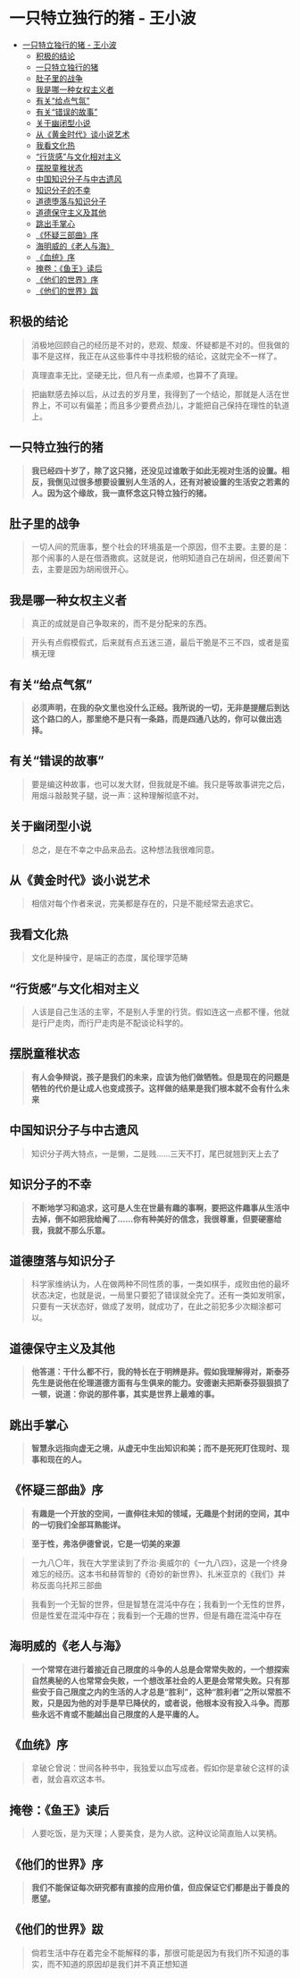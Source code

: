 # 一只特立独行的猪 - 王小波

- [一只特立独行的猪 - 王小波](#%e4%b8%80%e5%8f%aa%e7%89%b9%e7%ab%8b%e7%8b%ac%e8%a1%8c%e7%9a%84%e7%8c%aa---%e7%8e%8b%e5%b0%8f%e6%b3%a2)
  - [积极的结论](#%e7%a7%af%e6%9e%81%e7%9a%84%e7%bb%93%e8%ae%ba)
  - [一只特立独行的猪](#%e4%b8%80%e5%8f%aa%e7%89%b9%e7%ab%8b%e7%8b%ac%e8%a1%8c%e7%9a%84%e7%8c%aa)
  - [肚子里的战争](#%e8%82%9a%e5%ad%90%e9%87%8c%e7%9a%84%e6%88%98%e4%ba%89)
  - [我是哪一种女权主义者](#%e6%88%91%e6%98%af%e5%93%aa%e4%b8%80%e7%a7%8d%e5%a5%b3%e6%9d%83%e4%b8%bb%e4%b9%89%e8%80%85)
  - [有关“给点气氛”](#%e6%9c%89%e5%85%b3%e7%bb%99%e7%82%b9%e6%b0%94%e6%b0%9b)
  - [有关“错误的故事”](#%e6%9c%89%e5%85%b3%e9%94%99%e8%af%af%e7%9a%84%e6%95%85%e4%ba%8b)
  - [关于幽闭型小说](#%e5%85%b3%e4%ba%8e%e5%b9%bd%e9%97%ad%e5%9e%8b%e5%b0%8f%e8%af%b4)
  - [从《黄金时代》谈小说艺术](#%e4%bb%8e%e9%bb%84%e9%87%91%e6%97%b6%e4%bb%a3%e8%b0%88%e5%b0%8f%e8%af%b4%e8%89%ba%e6%9c%af)
  - [我看文化热](#%e6%88%91%e7%9c%8b%e6%96%87%e5%8c%96%e7%83%ad)
  - [“行货感”与文化相对主义](#%e8%a1%8c%e8%b4%a7%e6%84%9f%e4%b8%8e%e6%96%87%e5%8c%96%e7%9b%b8%e5%af%b9%e4%b8%bb%e4%b9%89)
  - [摆脱童稚状态](#%e6%91%86%e8%84%b1%e7%ab%a5%e7%a8%9a%e7%8a%b6%e6%80%81)
  - [中国知识分子与中古遗风](#%e4%b8%ad%e5%9b%bd%e7%9f%a5%e8%af%86%e5%88%86%e5%ad%90%e4%b8%8e%e4%b8%ad%e5%8f%a4%e9%81%97%e9%a3%8e)
  - [知识分子的不幸](#%e7%9f%a5%e8%af%86%e5%88%86%e5%ad%90%e7%9a%84%e4%b8%8d%e5%b9%b8)
  - [道德堕落与知识分子](#%e9%81%93%e5%be%b7%e5%a0%95%e8%90%bd%e4%b8%8e%e7%9f%a5%e8%af%86%e5%88%86%e5%ad%90)
  - [道德保守主义及其他](#%e9%81%93%e5%be%b7%e4%bf%9d%e5%ae%88%e4%b8%bb%e4%b9%89%e5%8f%8a%e5%85%b6%e4%bb%96)
  - [跳出手掌心](#%e8%b7%b3%e5%87%ba%e6%89%8b%e6%8e%8c%e5%bf%83)
  - [《怀疑三部曲》序](#%e6%80%80%e7%96%91%e4%b8%89%e9%83%a8%e6%9b%b2%e5%ba%8f)
  - [海明威的《老人与海》](#%e6%b5%b7%e6%98%8e%e5%a8%81%e7%9a%84%e8%80%81%e4%ba%ba%e4%b8%8e%e6%b5%b7)
  - [《血统》序](#%e8%a1%80%e7%bb%9f%e5%ba%8f)
  - [掩卷：《鱼王》读后](#%e6%8e%a9%e5%8d%b7%e9%b1%bc%e7%8e%8b%e8%af%bb%e5%90%8e)
  - [《他们的世界》序](#%e4%bb%96%e4%bb%ac%e7%9a%84%e4%b8%96%e7%95%8c%e5%ba%8f)
  - [《他们的世界》跋](#%e4%bb%96%e4%bb%ac%e7%9a%84%e4%b8%96%e7%95%8c%e8%b7%8b)


## 积极的结论

> 消极地回顾自己的经历是不对的，悲观、颓废、怀疑都是不对的。但我做的事不是这样，我正在从这些事件中寻找积极的结论，这就完全不一样了。

> 真理直率无比，坚硬无比，但凡有一点柔顺，也算不了真理。

> 把幽默感去掉以后，从过去的岁月里，我得到了一个结论，那就是人活在世界上，不可以有偏差；而且多少要费点劲儿，才能把自己保持在理性的轨道上。

## 一只特立独行的猪

> **我已经四十岁了，除了这只猪，还没见过谁敢于如此无视对生活的设置。相反，我倒见过很多想要设置别人生活的人，还有对被设置的生活安之若素的人。因为这个缘故，我一直怀念这只特立独行的猪。**

## 肚子里的战争

> 一切人间的荒唐事，整个社会的环境虽是一个原因，但不主要。主要的是：那个闹事的人是在借酒撒疯。这就是说，他明知道自己在胡闹，但还要闹下去，主要是因为胡闹很开心。


## 我是哪一种女权主义者

> 真正的成就是自己争取来的，而不是分配来的东西。

> 开头有点假模假式，后来就有点五迷三道，最后干脆是不三不四，或者是蛮横无理

##  有关“给点气氛”

> **必须声明，在我的杂文里也没什么正经。我所说的一切，无非是提醒后到达这个路口的人，那里绝不是只有一条路，而是四通八达的，你可以做出选择。**

## 有关“错误的故事”

> 要是编这种故事，也可以发大财，但我就是不编。我只是等故事讲完之后，用烟斗敲敲凳子腿，说一声：这种理解彻底不对。

## 关于幽闭型小说

> 总之，是在不幸之中品来品去。这种想法我很难同意。

## 从《黄金时代》谈小说艺术

> 相信对每个作者来说，完美都是存在的，只是不能经常去追求它。

## 我看文化热

> 文化是种操守，是端正的态度，属伦理学范畴

## “行货感”与文化相对主义

> 人该是自己生活的主宰，不是别人手里的行货。假如连这一点都不懂，他就是行尸走肉，而行尸走肉是不配谈论科学的。

## 摆脱童稚状态

> **有人会争辩说，孩子是我们的未来，应该为他们做牺牲。但是现在的问题是牺牲的代价是让成人也变成孩子。这样做的结果是我们根本就不会有什么未来**

## 中国知识分子与中古遗风

> 知识分子两大特点，一是懒，二是贱……三天不打，尾巴就翘到天上去了

## 知识分子的不幸

> **不断地学习和追求，这可是人生在世最有趣的事啊，要把这件趣事从生活中去掉，倒不如把我给阉了……你有种美好的信念，我很尊重，但要硬塞给我，我就不那么乐意。**

## 道德堕落与知识分子

> 科学家维纳认为，人在做两种不同性质的事，一类如棋手，成败由他的最坏状态决定，也就是说，一局里只要犯了错误就全完了。还有一类如发明家，只要有一天状态好，做成了发明，就成功了，在此之前犯多少次糊涂都可以。

## 道德保守主义及其他

> **他答道：干什么都不行，我的特长在于明辨是非。假如我理解得对，斯泰芬先生是说他在伦理道德方面有与生俱来的能力。安德谢夫把斯泰芬狠狠损了一顿，说道：你说的那件事，其实是世界上最难的事。**

## 跳出手掌心

> **智慧永远指向虚无之境，从虚无中生出知识和美；而不是死死盯住现时、现事和现在的人。**

## 《怀疑三部曲》序

> **有趣是一个开放的空间，一直伸往未知的领域，无趣是个封闭的空间，其中的一切我们全部耳熟能详。**

> **至于性，弗洛伊德曾说，它是一切美的来源**

>  一九八〇年，我在大学里读到了乔治·奥威尔的《一九八四》，这是一个终身难忘的经历。这本书和赫胥黎的《奇妙的新世界》、扎米亚京的《我们》并称反面乌托邦三部曲

> 我看到一个无智的世界，但是智慧在混沌中存在；我看到一个无性的世界，但是性爱在混沌中存在；我看到一个无趣的世界，但是有趣在混沌中存在

## 海明威的《老人与海》

> **一个常常在进行着接近自己限度的斗争的人总是会常常失败的，一个想探索自然奥秘的人也常常会失败，一个想改革社会的人更是会常常失败。只有那些安于自己限度之内的生活的人才总是“胜利”，这种“胜利者”之所以常胜不败，只是因为他的对手是早已降伏的，或者说，他根本没有投入斗争。而那些永远不肯或不能越出自己限度的人是平庸的人。**

## 《血统》序

> 拿破仑曾说：世间各种书中，我独爱以血写成者。假如你是拿破仑这样的读者，就会喜欢这本书。

## 掩卷：《鱼王》读后

> 人要吃饭，是为天理；人要美食，是为人欲。这种议论简直贻人以笑柄。

## 《他们的世界》序

> **我们不能保证每次研究都有直接的应用价值，但应保证它们都是出于善良的愿望。**

## 《他们的世界》跋

> 倘若生活中存在着完全不能解释的事，那很可能是因为有我们所不知道的事实，而不知道的原因却是我们并不真正想知道